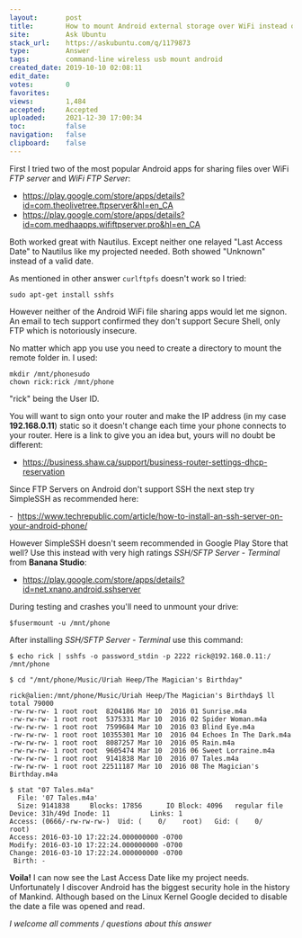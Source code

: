 ```yaml
---
layout:       post
title:        How to mount Android external storage over WiFi instead of USB
site:         Ask Ubuntu
stack_url:    https://askubuntu.com/q/1179873
type:         Answer
tags:         command-line wireless usb mount android
created_date: 2019-10-10 02:08:11
edit_date:    
votes:        0
favorites:    
views:        1,484
accepted:     Accepted
uploaded:     2021-12-30 17:00:34
toc:          false
navigation:   false
clipboard:    false
---
```


First I tried two of the most popular Android apps for sharing files over WiFi *FTP server* and *WiFi FTP Server*:

- https://play.google.com/store/apps/details?id=com.theolivetree.ftpserver&hl=en_CA
- https://play.google.com/store/apps/details?id=com.medhaapps.wififtpserver.pro&hl=en_CA

Both worked great with Nautilus. Except neither one relayed "Last Access Date" to Nautilus like my projected needed. Both showed "Unknown" instead of a valid date.

As mentioned in other answer `curlftpfs` doesn't work so I tried:

``` 
sudo apt-get install sshfs

```

However neither of the Android WiFi file sharing apps would let me signon. An email to tech support confirmed they don't support Secure Shell, only FTP which is notoriously insecure.

No matter which app you use you need to create a directory to mount the remote folder in. I used:

``` 
mkdir /mnt/phonesudo
chown rick:rick /mnt/phone

```

"rick" being the User ID.

You will want to sign onto your router and make the IP address (in my case **192.168.0.11**) static so it doesn't change each time your phone connects to your router. Here is a link to give you an idea but, yours will no doubt be different:

- https://business.shaw.ca/support/business-router-settings-dhcp-reservation

Since FTP Servers on Android don't support SSH the next step try SimpleSSH as recommended here:

-  https://www.techrepublic.com/article/how-to-install-an-ssh-server-on-your-android-phone/

However SimpleSSH doesn't seem recommended in Google Play Store that well? Use this instead with very high ratings *SSH/SFTP Server - Terminal* from **Banana Studio**:
- https://play.google.com/store/apps/details?id=net.xnano.android.sshserver

During testing and crashes you'll need to unmount your drive:

``` 
$fusermount -u /mnt/phone

```

After installing *SSH/SFTP Server - Terminal* use this command:

``` 
$ echo rick | sshfs -o password_stdin -p 2222 rick@192.168.0.11:/ /mnt/phone

```

``` 
$ cd "/mnt/phone/Music/Uriah Heep/The Magician's Birthday"

rick@alien:/mnt/phone/Music/Uriah Heep/The Magician's Birthday$ ll
total 79000
-rw-rw-rw- 1 root root  8204186 Mar 10  2016 01 Sunrise.m4a
-rw-rw-rw- 1 root root  5375331 Mar 10  2016 02 Spider Woman.m4a
-rw-rw-rw- 1 root root  7599684 Mar 10  2016 03 Blind Eye.m4a
-rw-rw-rw- 1 root root 10355301 Mar 10  2016 04 Echoes In The Dark.m4a
-rw-rw-rw- 1 root root  8087257 Mar 10  2016 05 Rain.m4a
-rw-rw-rw- 1 root root  9605474 Mar 10  2016 06 Sweet Lorraine.m4a
-rw-rw-rw- 1 root root  9141838 Mar 10  2016 07 Tales.m4a
-rw-rw-rw- 1 root root 22511187 Mar 10  2016 08 The Magician's Birthday.m4a

```

``` 
$ stat "07 Tales.m4a"
  File: '07 Tales.m4a'
  Size: 9141838   	Blocks: 17856      IO Block: 4096   regular file
Device: 31h/49d	Inode: 11          Links: 1
Access: (0666/-rw-rw-rw-)  Uid: (    0/    root)   Gid: (    0/    root)
Access: 2016-03-10 17:22:24.000000000 -0700
Modify: 2016-03-10 17:22:24.000000000 -0700
Change: 2016-03-10 17:22:24.000000000 -0700
 Birth: -

```

**Voila!** I can now see the Last Access Date like my project needs. Unfortunately I discover Android has the biggest security hole in the history of Mankind. Although based on the Linux Kernel Google decided to disable the date a file was opened and read.

*I welcome all comments / questions about this answer*


